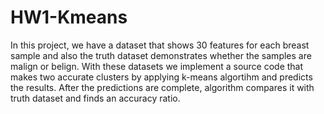 # HW1-Kmeans
In this project, we have a dataset that shows 30 features for each breast sample and also the truth dataset demonstrates whether the samples are malign or belign.
With these datasets we implement a source code that makes two accurate clusters by applying k-means algortihm and predicts the results. After the predictions are complete, algorithm compares it with truth dataset and finds an accuracy ratio.
